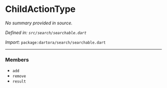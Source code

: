 # ChildActionType

_No summary provided in source._

_Defined in: `src/search/searchable.dart`_

_Import_: `package:dartora/search/searchable.dart`


---


### Members

- `add`
- `remove`
- `result`